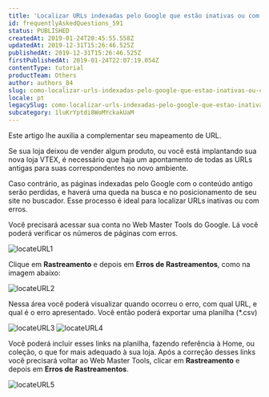 ```yaml
---
title: 'Localizar URLs indexadas pelo Google que estão inativas ou com erros'
id: frequentlyAskedQuestions_591
status: PUBLISHED
createdAt: 2019-01-24T20:45:55.558Z
updatedAt: 2019-12-31T15:26:46.525Z
publishedAt: 2019-12-31T15:26:46.525Z
firstPublishedAt: 2019-01-24T22:07:19.054Z
contentType: tutorial
productTeam: Others
author: authors_84
slug: como-localizar-urls-indexadas-pelo-google-que-estao-inativas-ou-com-erros
locale: pt
legacySlug: como-localizar-urls-indexadas-pelo-google-que-estao-inativas-ou-com-erros
subcategory: 1luKrYptdi8WoMYckakUaM
---
```


Este artigo lhe auxilia a complementar seu mapeamento de URL. 

Se sua loja deixou de vender algum produto, ou você está implantando sua nova loja VTEX, é necessário que haja um apontamento de todas as URLs antigas para suas correspondentes no novo ambiente.

Caso contrário, as páginas indexadas pelo Google com o conteúdo antigo serão perdidas, e haverá uma queda na busca e no posicionamento de seu site no buscador. Esse processo é ideal para localizar URLs inativas ou com erros.

Você precisará acessar sua conta no Web Master Tools do Google. Lá você poderá verificar os números de páginas com erros.

![locateURL1](https://images.contentful.com/alneenqid6w5/qEYJuUx2hweIuuMCsQWmE/4667542aeafdfd92daecce10dd7853a6/locateURL1.jpg)

Clique em **Rastreamento** e depois em **Erros de Rastreamentos**, como na imagem abaixo:

![locateURL2](https://images.contentful.com/alneenqid6w5/2bcdyY8KJqO6EwQOMKys8k/61845c81da0a9718bb46b9df40dff91c/locateURL2.jpg)

Nessa área você poderá visualizar quando ocorreu o erro, com qual URL, e qual é o erro apresentado. Você então poderá exportar uma planilha (\*.csv)

![locateURL3](https://images.contentful.com/alneenqid6w5/5pmI5i6RFK4Icku40ua22S/43135af03b16a77ca55bdc3fb53207ea/locateURL3.jpg)
![locateURL4](https://images.contentful.com/alneenqid6w5/6QLDHdNJpCgWgAM6eO8QEi/8f5f07ce59f07c34cefa48b893767ac4/locateURL4.jpg)

Você poderá incluir esses links na planilha, fazendo referência à Home, ou coleção, o que for mais adequado à sua loja. Após a correção desses links você precisará voltar ao Web Master Tools, clicar em **Rastreamento** e depois em **Erros de Rastreamentos**.

![locateURL5](https://images.contentful.com/alneenqid6w5/54CtZsR9SM2Q8QSEoUaUmy/6a77ef45455da13bb84c8ce005ddaa29/locateURL5.jpg)
